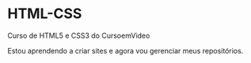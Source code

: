 # HTML-CSS
 Curso de HTML5 e CSS3 do CursoemVideo

Estou aprendendo a criar sites e agora vou gerenciar meus repositórios.
